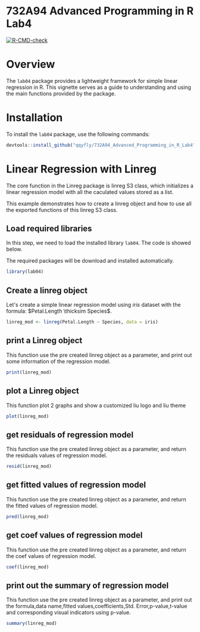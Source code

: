 # 732A94 Advanced Programming in R Lab4

<!-- badges: start -->
  [![R-CMD-check](https://github.com/qqyfly/732A94_Advanced_Programming_in_R_Lab4/actions/workflows/R-CMD-check.yaml/badge.svg)](https://github.com/qqyfly/732A94_Advanced_Programming_in_R_Lab4/actions/workflows/R-CMD-check.yaml)
  <!-- badges: end -->
  
  # Overview

The `lab04` package provides a lightweight framework for simple linear regression in R. This vignette serves as a guide to understanding and using the main functions provided by the package.

# Installation

To install the `lab04` package, use the following commands:

```r
devtools::install_github("qqyfly/732A94_Advanced_Programming_in_R_Lab4", build_vignettes = TRUE)
```

# Linear Regression with Linreg

The core function in the Linreg package is linreg S3 class, which initializes a linear regression model with all the caculated values stored as a list. 

This example demonstrates how to create a linreg object and how to use all the exported functions of this linreg S3 class.

## Load required libraries

In this step, we need to load the installed library `lab04`.
The code is showed below.

The required packages will be download and installed automatically.

```r
library(lab04)
```

## Create a linreg object
Let's create a simple linear regression model using $iris$ dataset with the formula: $Petal.Length \thicksim Species$.

```r
linreg_mod <- linreg(Petal.Length ~ Species, data = iris)
```

## print a Linreg object
This function use the pre created linreg object as a parameter, and print out some information of the regression model.

```r
print(linreg_mod)
```

## plot a Linreg object
This function plot 2 graphs and show a customized liu logo and liu theme

```r
plot(linreg_mod)
```

## get residuals of regression model
This function use the pre created linreg object as a parameter, and return the residuals values of regression model.

```r
resid(linreg_mod)
```

## get fitted values of regression model
This function use the pre created linreg object as a parameter, and return the fitted values of regression model.

```r
pred(linreg_mod)
```

## get coef values of regression model
This function use the pre created linreg object as a parameter, and return the coef values of regression model.

```r
coef(linreg_mod)
```

## print out the summary of regression model
This function use the pre created linreg object as a parameter, and print out the formula,data name,fitted values,coefficients,Std. Error,p-value,t-value and corresponding visual indicators using p-value.

```r
summary(linreg_mod)
```
